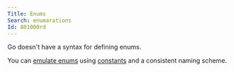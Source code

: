 ```yaml
---
Title: Enums
Search: enumarations
Id: 801000rd
---
```

Go doesn't have a syntax for defining enums.

You can [emulate enums](a-801000c4) using [constants](ch-1047) and a consistent naming scheme.
